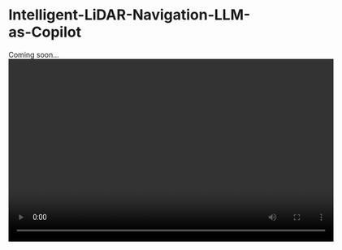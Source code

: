 # Intelligent-LiDAR-Navigation-LLM-as-Copilot
Coming soon...
<video width="640" height="360" controls>
  <source src="https://github.com/xiexiexiaoxiexie/Intelligent-LiDAR-Navigation-LLM-as-Copilot/raw/main/Intelligent_LiDAR_Navigation_Leveraging_External_Information_and_Semantic_Maps_with_LLM_as_Copilot.mp4" type="video/mp4">
</video>
